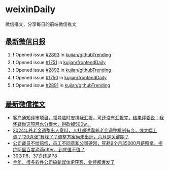 # weixinDaily
微信推文，分享每日的前端微信推文

## [最新微信日报](https://github.com/kujian/weixinDaily/issues)

<!--START_SECTION:activity-->
1. ❗ Opened issue [#2893](https://github.com/kujian/githubTrending/issues/2893) in [kujian/githubTrending](https://github.com/kujian/githubTrending)
2. ❗ Opened issue [#1751](https://github.com/kujian/frontendDaily/issues/1751) in [kujian/frontendDaily](https://github.com/kujian/frontendDaily)
3. ❗ Opened issue [#2892](https://github.com/kujian/githubTrending/issues/2892) in [kujian/githubTrending](https://github.com/kujian/githubTrending)
4. ❗ Opened issue [#1750](https://github.com/kujian/frontendDaily/issues/1750) in [kujian/frontendDaily](https://github.com/kujian/frontendDaily)
5. ❗ Opened issue [#2891](https://github.com/kujian/githubTrending/issues/2891) in [kujian/githubTrending](https://github.com/kujian/githubTrending)
<!--END_SECTION:activity-->


## [最新微信推文](https://weixin.qdkfweb.cn/)

<!-- BLOG-POST-LIST:START -->
- [客户通知评审项目，领导临时安排我汇报，可还没有汇报完，结果评委说：我怀疑你这项目水分很大，得砍掉500w。](https://weixin.qdkfweb.cn/49451.html)
- [2024年养老金调整出人意料，人社部透露养老金调整机制有变，或大幅上调？“20连涨”有戏了？调整方案尚未出炉，六月是关键期？](https://weixin.qdkfweb.cn/49453.html)
- [公司裁员不给赔偿，员工不同意和公司硬刚，死耗9个月35000月薪照拿，拒绝阿里百度滴滴offer，到底值不值？](https://weixin.qdkfweb.cn/49452.html)
- [30岁P8，37岁还是P8](https://weixin.qdkfweb.cn/49468.html)
- [今年，很多软件公司搞新媒体IP获客，业绩都爆发了](https://weixin.qdkfweb.cn/49472.html)
<!-- BLOG-POST-LIST:END -->